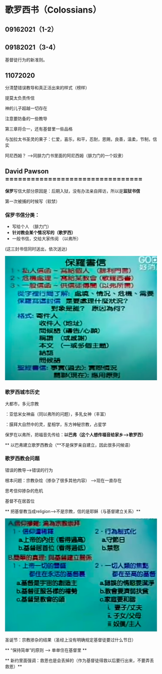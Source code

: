 # 歌罗西书（Colossians）

## 09162021（1-2）

## 09182021（3-4）

 基督徒行为的新准则。

## 11072020

 分清楚错误教导和真正活出来的样式（榜样）

 提莫太负责传信

  神的儿子超越一切存在

 注意要防备的一些教导

  第三章将合一，还有基督里一些品格

 与加拉太书圣灵的果子：仁爱，喜乐，和平，忍耐，恩赐，良善，温柔，节制，信实

  阿尼西姆？ -->同腓力门书里面的阿尼西姆（腓力门的一个奴隶）

## David Pawson ================================

 **保罗**写信大部分原因是：后期入狱，没有办法亲自拜访，所以是**监狱书信**

  第一次被捕的时候写（软禁）

###   保罗书信分类：

* 写给个人 （腓力门）
* **针对教会某个情况写的（歌罗西）**
* 一般书信，交给大家传阅 （以弗所）

(这三封书信同时送出，依次送达)

![](<../.gitbook/assets/image (53).png>)

### 歌罗西城市历史

 大都市，多元宗教

 ：亚低米女神庙（同以弗所的问题），多乳女神（丰富）

 ：膜拜大自然中的灵，星相学，东方神秘宗教，占星学

保罗在以弗所，把福音先传给：**以巴弗（这个人想传福音给家乡-->歌罗西）**

** 以巴弗建立歌罗西教会（**不是保罗亲自建立，因此很多问候语）

### 歌罗西教会问题

 错误的教导-->错误的行为

 根本问题：宗教杂烩（掺杂了很多其他内容） -->现在一直存在

 思考信仰掺杂的危机

 基督不在居首位

**  把基督教当成religion-->不是宗教，信的是耶稣（与基督建立关系）**

![](<../.gitbook/assets/image (54).png>)

 圣诞节：宗教掺杂的结果（圣经上没有明确规定基督徒要过什么节日）

** “保持简单”的原则 --> 单单住在基督里 **

** 新约里面强调：救恩也是会丢掉的（作为基督徒得救以后要行出来，不要弄丢救恩）**






